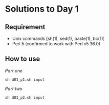 # Solutions to Day 1

## Requirement

* Unix commands [sh(1), sed(1), paste(1), bc(1)]
* Perl 5 (confirmed to work with Perl v5.36.0)

## How to use

*Part one*

```console
sh d01_p1.sh input
```

*Part two*

```console
sh d01_p2.sh input
```

